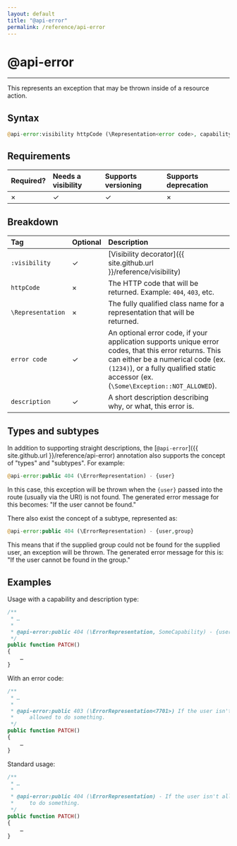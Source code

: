 ```yaml
---
layout: default
title: "@api-error"
permalink: /reference/api-error
---
```


# @api-error
---

This represents an exception that may be thrown inside of a resource action.

## Syntax
```php
@api-error:visibility httpCode (\Representation<error code>, capability) - description
```

## Requirements

| Required? | Needs a visibility | Supports versioning | Supports deprecation |
| :--- | :--- | :--- | :--- |
| × | ✓ | ✓ | × |

## Breakdown

| Tag | Optional | Description |
| :--- | :--- | :--- |
| `:visibility` | ✓ | [Visibility decorator]({{ site.github.url }}/reference/visibility) |
| `httpCode` | × | The HTTP code that will be returned. Example: `404`, `403`, etc. |
| `\Representation` | × | The fully qualified class name for a representation that will be returned. |
| `error code` | ✓ | An optional error code, if your application supports unique error codes, that this error returns. This can either be a numerical code (ex. `(1234)`), or a fully qualified static accessor (ex. (`\Some\Exception::NOT_ALLOWED`). |
| `description` | ✓ | A short description describing why, or what, this error is. |

## Types and subtypes
In addition to supporting straight descriptions, the [`@api-error`]({{ site.github.url }}/reference/api-error) annotation also supports
the concept of "types" and "subtypes". For example:

```php
@api-error:public 404 (\ErrorRepresentation) - {user}
```

In this case, this exception will be thrown when the `{user}` passed into the route (usually via the URI) is not found.
The generated error message for this becomes: "If the user cannot be found."

There also exist the concept of a subtype, represented as:

```php
@api-error:public 404 (\ErrorRepresentation) - {user,group}
```

This means that if the supplied group could not be found for the supplied user, an exception will be thrown. The
generated error message for this is: "If the user cannot be found in the group."

## Examples
Usage with a capability and description type:

```php
/**
 * …
 *
 * @api-error:public 404 (\ErrorRepresentation, SomeCapability) - {user}
 */
public function PATCH()
{
    …
}
```

With an error code:

```php
/**
 * …
 *
 * @api-error:public 403 (\ErrorRepresentation<7701>) If the user isn't
 *     allowed to do something.
 */
public function PATCH()
{
    …
}
```

Standard usage:

```php
/**
 * …
 *
 * @api-error:public 404 (\ErrorRepresentation) - If the user isn't allowed
 *     to do something.
 */
public function PATCH()
{
    …
}
```
